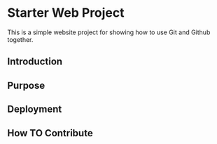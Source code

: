 # Starter Web Project

This is a simple website project for showing how to use Git and Github together.

## Introduction

## Purpose

## Deployment

## How TO Contribute